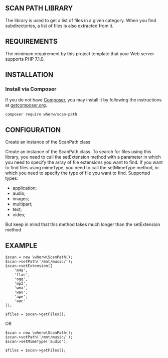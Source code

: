 SCAN PATH LIBRARY
-----------------
The library is used to get a list of files in a given category. When you find subdirectories, a list of files is also extracted from it.

REQUIREMENTS
------------
The minimum requirement by this project template that your Web server supports PHP 7.1.0.

INSTALLATION
------------
### Install via Composer
If you do not have [Composer](http://getcomposer.org/), you may install it by following the instructions
at [getcomposer.org](http://getcomposer.org/doc/00-intro.md#installation-nix).

~~~
composer require wherw/scan-path
~~~

CONFIGURATION
-------------
Create an instance of the ScanPath class

Create an instance of the ScanPath class. To search for files using this library, you need to call the setExtension method with a parameter in which you need to specify the array of file extensions you want to find. If you want to find files using mimeType, you need to call the setMimeType method, in which you need to specify the type of file you want to find. Supported types:
 - application; 
 - audio;
 - images;
 - multipart;
 - text;
 - video;

But keep in mind that this method takes much longer than the setExtension method

EXAMPLE
-------
~~~
$scan = new \wherw\ScanPath();
$scan->setPath('/mnt/music/');
$scan->setExtension([
    'm4a',
    'flac',
    'ogg',
    'mp3',
    'wma',
    'wav',
    'ape',
    'aac'
]);

$files = $scan->getFiles();
~~~
OR
~~~
$scan = new \wherw\ScanPath();
$scan->setPath('/mnt/music/');
$scan->setMimeType('audio');

$files = $scan->getFiles();
~~~